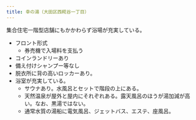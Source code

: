 ```yaml
---
title: 幸の湯（大田区西糀谷一丁目）
---
```


集合住宅一階型店舗にもかかわらず浴場が充実している。

* フロント形式
  * 券売機で入場料を支払う
* コインランドリーあり
* 備え付けシャンプー等なし
* 脱衣所に背の高いロッカーあり。
* 浴室が充実している。
  * サウナあり。水風呂とセットで階段の上にある。
  * 天然温泉が屋外と屋内にそれぞれある。露天風呂のほうが湯加減が高い。なお、黒湯ではない。
  * 通常水質の湯船に電気風呂、ジェットバス、エステ、座風呂。
